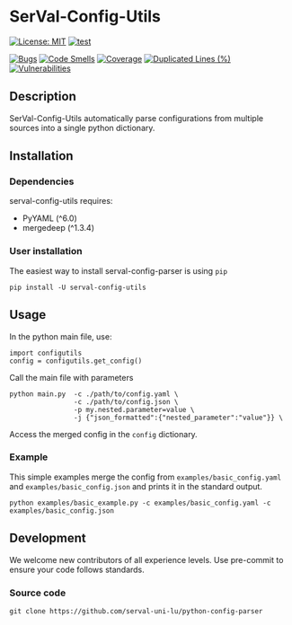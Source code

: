 # SerVal-Config-Utils

 [![License: MIT](https://img.shields.io/badge/License-MIT-yellow.svg)](https://opensource.org/licenses/MIT)
 [![test](https://github.com/UL-SnT-Serval/python-config-parser/actions/workflows/build.yaml/badge.svg)](https://github.com/UL-SnT-Serval/python-config-parser/actions/workflows/build.yaml)

[![Bugs](https://sonarcloud.io/api/project_badges/measure?project=python-config-parser&metric=bugs)](https://sonarcloud.io/summary/new_code?id=python-config-parser)
[![Code Smells](https://sonarcloud.io/api/project_badges/measure?project=python-config-parser&metric=code_smells)](https://sonarcloud.io/summary/new_code?id=python-config-parser)
[![Coverage](https://sonarcloud.io/api/project_badges/measure?project=python-config-parser&metric=coverage)](https://sonarcloud.io/summary/new_code?id=python-config-parser)
[![Duplicated Lines (%)](https://sonarcloud.io/api/project_badges/measure?project=python-config-parser&metric=duplicated_lines_density)](https://sonarcloud.io/summary/new_code?id=python-config-parser)
[![Vulnerabilities](https://sonarcloud.io/api/project_badges/measure?project=python-config-parser&metric=vulnerabilities)](https://sonarcloud.io/summary/new_code?id=python-config-parser)

## Description

SerVal-Config-Utils automatically parse configurations from multiple sources into a single python dictionary.

## Installation

### Dependencies

serval-config-utils requires:
- PyYAML (^6.0)
- mergedeep (^1.3.4)

### User installation
The easiest way to install serval-config-parser is using `pip`

```
pip install -U serval-config-utils
```

## Usage

In the python main file, use:
```
import configutils
config = configutils.get_config()
```

Call the main file with parameters
```
python main.py  -c ./path/to/config.yaml \
                -c ./path/to/config.json \
                -p my.nested.parameter=value \
                -j {"json_formatted":{"nested_parameter":"value"}} \
```
Access the merged config in the `config` dictionary.
### Example
This simple examples merge the config from `examples/basic_config.yaml` and `examples/basic_config.json` and prints it in the standard output.
```
python examples/basic_example.py -c examples/basic_config.yaml -c examples/basic_config.json
```

## Development

We welcome new contributors of all experience levels.
Use pre-commit to ensure your code follows standards.

### Source code
```
git clone https://github.com/serval-uni-lu/python-config-parser
```

<!-- ### Test
After installation, you can launch the test suite from outside the source directory (you will need to have pytest >= 5.0.1 installed):
```
pytest configutils
``` -->
